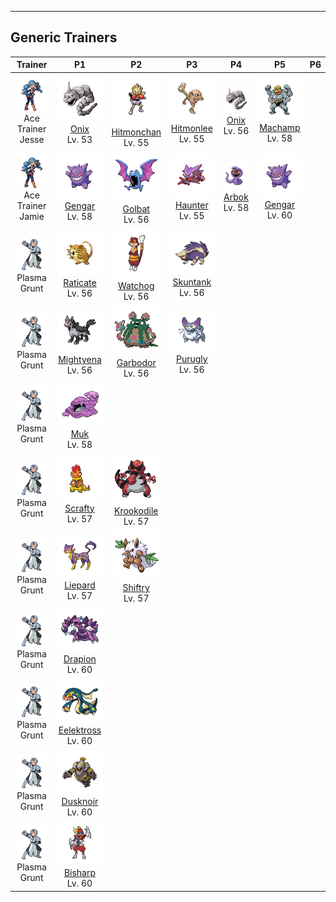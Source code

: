 ---

## Generic Trainers</h3>

| Trainer | P1 | P2 | P3 | P4 | P5 | P6 |
|:-------:|:--:|:--:|:--:|:--:|:--:|:--:|
| ![Ace Trainer Jesse](../../assets/trainers/ace_trainer.png)<br>Ace Trainer Jesse | ![Onix](../../assets/sprites/onix/front.png)<br>[Onix](../../pokemon/onix.wild_md/)<br>Lv. 53 | ![Hitmonchan](../../assets/sprites/hitmonchan/front.png)<br>[Hitmonchan](../../pokemon/hitmonchan.wild_md/)<br>Lv. 55 | ![Hitmonlee](../../assets/sprites/hitmonlee/front.png)<br>[Hitmonlee](../../pokemon/hitmonlee.wild_md/)<br>Lv. 55 | ![Onix](../../assets/sprites/onix/front.png)<br>[Onix](../../pokemon/onix.wild_md/)<br>Lv. 56 | ![Machamp](../../assets/sprites/machamp/front.png)<br>[Machamp](../../pokemon/machamp.wild_md/)<br>Lv. 58 |
| ![Ace Trainer Jamie](../../assets/trainers/ace_trainer.png)<br>Ace Trainer Jamie | ![Gengar](../../assets/sprites/gengar/front.png)<br>[Gengar](../../pokemon/gengar.wild_md/)<br>Lv. 58 | ![Golbat](../../assets/sprites/golbat/front.png)<br>[Golbat](../../pokemon/golbat.wild_md/)<br>Lv. 56 | ![Haunter](../../assets/sprites/haunter/front.png)<br>[Haunter](../../pokemon/haunter.wild_md/)<br>Lv. 55 | ![Arbok](../../assets/sprites/arbok/front.png)<br>[Arbok](../../pokemon/arbok.wild_md/)<br>Lv. 58 | ![Gengar](../../assets/sprites/gengar/front.png)<br>[Gengar](../../pokemon/gengar.wild_md/)<br>Lv. 60 |
| ![Plasma Grunt](../../assets/trainers/plasma_grunt.png)<br>Plasma Grunt | ![Raticate](../../assets/sprites/raticate/front.png)<br>[Raticate](../../pokemon/raticate.wild_md/)<br>Lv. 56 | ![Watchog](../../assets/sprites/watchog/front.png)<br>[Watchog](../../pokemon/watchog.wild_md/)<br>Lv. 56 | ![Skuntank](../../assets/sprites/skuntank/front.png)<br>[Skuntank](../../pokemon/skuntank.wild_md/)<br>Lv. 56 |
| ![Plasma Grunt](../../assets/trainers/plasma_grunt.png)<br>Plasma Grunt | ![Mightyena](../../assets/sprites/mightyena/front.png)<br>[Mightyena](../../pokemon/mightyena.wild_md/)<br>Lv. 56 | ![Garbodor](../../assets/sprites/garbodor/front.png)<br>[Garbodor](../../pokemon/garbodor.wild_md/)<br>Lv. 56 | ![Purugly](../../assets/sprites/purugly/front.png)<br>[Purugly](../../pokemon/purugly.wild_md/)<br>Lv. 56 |
| ![Plasma Grunt](../../assets/trainers/plasma_grunt.png)<br>Plasma Grunt | ![Muk](../../assets/sprites/muk/front.png)<br>[Muk](../../pokemon/muk.wild_md/)<br>Lv. 58 |
| ![Plasma Grunt](../../assets/trainers/plasma_grunt.png)<br>Plasma Grunt | ![Scrafty](../../assets/sprites/scrafty/front.png)<br>[Scrafty](../../pokemon/scrafty.wild_md/)<br>Lv. 57 | ![Krookodile](../../assets/sprites/krookodile/front.png)<br>[Krookodile](../../pokemon/krookodile.wild_md/)<br>Lv. 57 |
| ![Plasma Grunt](../../assets/trainers/plasma_grunt.png)<br>Plasma Grunt | ![Liepard](../../assets/sprites/liepard/front.png)<br>[Liepard](../../pokemon/liepard.wild_md/)<br>Lv. 57 | ![Shiftry](../../assets/sprites/shiftry/front.png)<br>[Shiftry](../../pokemon/shiftry.wild_md/)<br>Lv. 57 |
| ![Plasma Grunt](../../assets/trainers/plasma_grunt.png)<br>Plasma Grunt | ![Drapion](../../assets/sprites/drapion/front.png)<br>[Drapion](../../pokemon/drapion.wild_md/)<br>Lv. 60 |
| ![Plasma Grunt](../../assets/trainers/plasma_grunt.png)<br>Plasma Grunt | ![Eelektross](../../assets/sprites/eelektross/front.png)<br>[Eelektross](../../pokemon/eelektross.wild_md/)<br>Lv. 60 |
| ![Plasma Grunt](../../assets/trainers/plasma_grunt.png)<br>Plasma Grunt | ![Dusknoir](../../assets/sprites/dusknoir/front.png)<br>[Dusknoir](../../pokemon/dusknoir.wild_md/)<br>Lv. 60 |
| ![Plasma Grunt](../../assets/trainers/plasma_grunt.png)<br>Plasma Grunt | ![Bisharp](../../assets/sprites/bisharp/front.png)<br>[Bisharp](../../pokemon/bisharp.wild_md/)<br>Lv. 60 |

